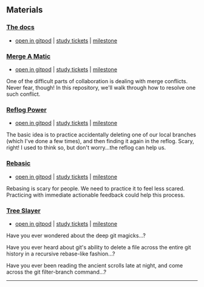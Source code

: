 <!-- BEGIN MATERIALS -->

## Materials

### [The docs](https://git-scm.com/doc)

- [open in gitpod](https://gitpod.io/#https://git-scm.com/doc) |
  [study tickets](https://github.com/school-as-code-testing/api-sandbox/projects/1?card_filter_query=milestone%3Athe-docs+label%3Astudy)
  |
  [milestone](https://github.com/school-as-code-testing/api-sandbox/milestone/1)

### [Merge A Matic](https://github.com/lpmi-13/merge-a-matic)

- [open in gitpod](https://gitpod.io/#https://github.com/lpmi-13/merge-a-matic)
  |
  [study tickets](https://github.com/school-as-code-testing/api-sandbox/projects/1?card_filter_query=milestone%3Amerge-a-matic+label%3Astudy)
  |
  [milestone](https://github.com/school-as-code-testing/api-sandbox/milestone/2)

One of the difficult parts of collaboration is dealing with merge conflicts.
Never fear, though! In this repository, we'll walk through how to resolve one
such conflict.

### [Reflog Power](https://github.com/lpmi-13/reflog-power)

- [open in gitpod](https://gitpod.io/#https://github.com/lpmi-13/reflog-power) |
  [study tickets](https://github.com/school-as-code-testing/api-sandbox/projects/1?card_filter_query=milestone%3Areflog-power+label%3Astudy)
  |
  [milestone](https://github.com/school-as-code-testing/api-sandbox/milestone/3)

The basic idea is to practice accidentally deleting one of our local branches
(which I've done a few times), and then finding it again in the reflog. Scary,
right! I used to think so, but don't worry...the reflog can help us.

### [Rebasic](https://github.com/lpmi-13/rebasic)

- [open in gitpod](https://gitpod.io/#https://github.com/lpmi-13/rebasic) |
  [study tickets](https://github.com/school-as-code-testing/api-sandbox/projects/1?card_filter_query=milestone%3Arebasic+label%3Astudy)
  |
  [milestone](https://github.com/school-as-code-testing/api-sandbox/milestone/4)

Rebasing is scary for people. We need to practice it to feel less scared.
Practicing with immediate actionable feedback could help this process.

### [Tree Slayer](https://github.com/lpmi-13/tree-slayer)

- [open in gitpod](https://gitpod.io/#https://github.com/lpmi-13/tree-slayer) |
  [study tickets](https://github.com/school-as-code-testing/api-sandbox/projects/1?card_filter_query=milestone%3Atree-slayer+label%3Astudy)
  |
  [milestone](https://github.com/school-as-code-testing/api-sandbox/milestone/5)

Have you ever wondered about the deep git magicks...?

Have you ever heard about git's ability to delete a file across the entire git
history in a recursive rebase-like fashion...?

Have you ever been reading the ancient scrolls late at night, and come across
the git filter-branch command...?

---

<!-- END MATERIALS -->
